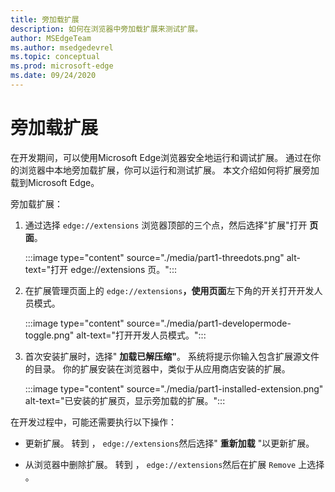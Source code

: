 ```yaml
---
title: 旁加载扩展
description: 如何在浏览器中旁加载扩展来测试扩展。
author: MSEdgeTeam
ms.author: msedgedevrel
ms.topic: conceptual
ms.prod: microsoft-edge
ms.date: 09/24/2020
---
```

# <a name="sideload-an-extension"></a>旁加载扩展

在开发期间，可以使用Microsoft Edge浏览器安全地运行和调试扩展。  通过在你的浏览器中本地旁加载扩展，你可以运行和测试扩展。  本文介绍如何将扩展旁加载到Microsoft Edge。

旁加载扩展：

1. 通过选择 `edge://extensions` 浏览器顶部的三个点，然后选择"扩展"打开 **页面**。

   :::image type="content" source="./media/part1-threedots.png" alt-text="打开 edge://extensions 页。":::

1. 在扩展管理页面上的 `edge://extensions`**，使用页面**左下角的开关打开开发人员模式。

   :::image type="content" source="./media/part1-developermode-toggle.png" alt-text="打开开发人员模式。":::

1. 首次安装扩展时，选择" **加载已解压缩"**。  系统将提示你输入包含扩展源文件的目录。  你的扩展安装在浏览器中，类似于从应用商店安装的扩展。

   :::image type="content" source="./media/part1-installed-extension.png" alt-text="已安装的扩展页，显示旁加载的扩展。":::

在开发过程中，可能还需要执行以下操作：

* 更新扩展。  转到 ， `edge://extensions`然后选择" **重新加载** "以更新扩展。

* 从浏览器中删除扩展。  转到 ， `edge://extensions`然后在扩展 `Remove` 上选择 。
